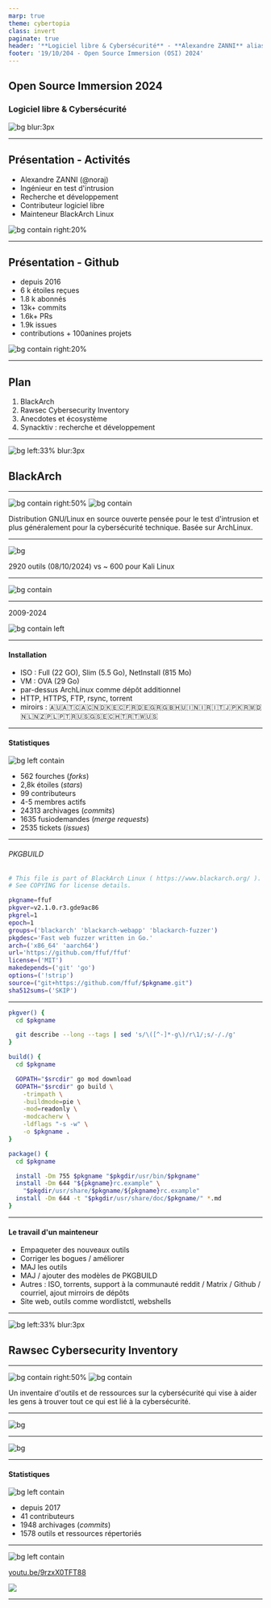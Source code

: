 ```yaml
---
marp: true
theme: cybertopia
class: invert
paginate: true
header: '**Logiciel libre & Cybersécurité** - **Alexandre ZANNI** alias **noraj**'
footer: '19/10/204 - Open Source Immersion (OSI) 2024'
---
```


<!-- _header: '' -->
<!-- _footer: '' -->

## Open Source Immersion 2024
### Logiciel libre & Cybersécurité

![bg blur:3px](assets/code.png)

---

## Présentation - Activités

- Alexandre ZANNI (@noraj)
- Ingénieur en test d'intrusion
- Recherche et développement
- Contributeur logiciel libre
- Mainteneur BlackArch Linux

![bg contain right:20%](assets/noraj-qrcode.png)

---

## Présentation - Github

- depuis 2016
- 6 k étoiles reçues
- 1.8 k abonnés
- 13k+ commits
- 1.6k+ PRs
- 1.9k issues
- contributions + 100anines projets

![bg contain right:20%](assets/noraj-qrcode.png)

---

## Plan

1. BlackArch
2. Rawsec Cybersecurity Inventory
3. Anecdotes et écosystème
4. Synacktiv : recherche et développement

---

![bg left:33% blur:3px](assets/code_cropped.png)

## BlackArch

---

![bg contain right:50%](assets/ba-logo-transp.png)
![bg contain](assets/blackarch-qrcode.png)

Distribution GNU/Linux en source ouverte pensée pour le test d'intrusion et plus généralement pour la cybersécurité technique. Basée sur ArchLinux.


---

<!-- _header: '' -->
<!-- _footer: '' -->

![bg](assets/ba-slider2.png)

2920 outils (08/10/2024)
vs ~ 600 pour Kali Linux

---

![bg contain](assets/wordcloud-categories-blackarch.png)

---

<!-- _header: '' -->
<!-- _footer: '' -->

2009-2024

![bg contain left](assets/blackarch-contribs.png)

---

#### Installation

- ISO : Full (22 GO), Slim (5.5 Go), NetInstall (815 Mo)
- VM : OVA (29 Go)
- par-dessus ArchLinux comme dépôt additionnel
- HTTP, HTTPS, FTP, rsync, torrent
- miroirs : 🇦🇺🇦🇹🇨🇦🇨🇳🇩🇰🇪🇨🇫🇷🇩🇪🇬🇷🇬🇧🇭🇺🇮🇳🇮🇷🇮🇹🇯🇵🇰🇷🇲🇩🇳🇱🇳🇿🇵🇱🇵🇹🇷🇺🇸🇬🇸🇪🇨🇭🇹🇷🇹🇼🇺🇸

---

<!-- _header: '' -->
<!-- _footer: '' -->

#### Statistiques

![bg left contain](assets/blackarch-star-history.svg)

- 562 fourches (_forks_)
- 2,8k étoiles (_stars_)
- 99 contributeurs
- 4-5 membres actifs
- 24313 archivages (_commits_)
- 1635 fusiodemandes (_merge requests_)
- 2535 tickets (_issues_)

---

###### PKGBUILD

```bash
# This file is part of BlackArch Linux ( https://www.blackarch.org/ ).
# See COPYING for license details.

pkgname=ffuf
pkgver=v2.1.0.r3.gde9ac86
pkgrel=1
epoch=1
groups=('blackarch' 'blackarch-webapp' 'blackarch-fuzzer')
pkgdesc='Fast web fuzzer written in Go.'
arch=('x86_64' 'aarch64')
url='https://github.com/ffuf/ffuf'
license=('MIT')
makedepends=('git' 'go')
options=('!strip')
source=("git+https://github.com/ffuf/$pkgname.git")
sha512sums=('SKIP')
```

---

```bash
pkgver() {
  cd $pkgname

  git describe --long --tags | sed 's/\([^-]*-g\)/r\1/;s/-/./g'
}

build() {
  cd $pkgname

  GOPATH="$srcdir" go mod download
  GOPATH="$srcdir" go build \
    -trimpath \
    -buildmode=pie \
    -mod=readonly \
    -modcacherw \
    -ldflags "-s -w" \
    -o $pkgname .
}

package() {
  cd $pkgname

  install -Dm 755 $pkgname "$pkgdir/usr/bin/$pkgname"
  install -Dm 644 "${pkgname}rc.example" \
    "$pkgdir/usr/share/$pkgname/${pkgname}rc.example"
  install -Dm 644 -t "$pkgdir/usr/share/doc/$pkgname/" *.md
}
```

---

#### Le travail d'un mainteneur

- Empaqueter des nouveaux outils
- Corriger les bogues / améliorer
- MAJ les outils
- MAJ / ajouter des modèles de PKGBUILD
- Autres : ISO, torrents, support à la communauté reddit / Matrix / Github / courriel, ajout mirroirs de dépôts
- Site web, outils comme wordlistctl, webshells

---

![bg left:33% blur:3px](assets/code_cropped.png)

## Rawsec Cybersecurity Inventory

---

![bg contain right:50%](assets/rawsec_logo_355x286.svg)
![bg contain](assets/rawsec-qrcode.png)

Un inventaire d'outils et de ressources sur la cybersécurité qui vise à aider les gens à trouver tout ce qui est lié à la cybersécurité.

---

<!-- _header: '' -->
<!-- _footer: '' -->

![bg](assets/rawsec-inventory-search.png)

---

<!-- _header: '' -->
<!-- _footer: '' -->

![bg](assets/rawsec-inventory-tables.png)

---

#### Statistiques

![bg left contain](assets/rawsec-contribs.png)

- depuis 2017
- 41 contributeurs
- 1948 archivages (_commits_)
- 1578 outils et ressources répertoriés

---

![bg left contain](assets/rawsec-video.png)

[youtu.be/9rzxX0TFT88](https://youtu.be/9rzxX0TFT88)

![](assets/rawsec-video-qrcode.png)

---


